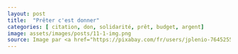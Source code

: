 ```yaml
---
layout: post
title:  "Prêter c'est donner"
categories: [ citation, don, solidarité, prêt, budget, argent]
image: assets/images/posts/11-1-img.png
source: Image par <a href="https://pixabay.com/fr/users/jplenio-7645255/?utm_source=link-attribution&amp;utm_medium=referral&amp;utm_campaign=image&amp;utm_content=3588618">jplenio</a> de <a href="https://pixabay.com/fr/?utm_source=link-attribution&amp;utm_medium=referral&amp;utm_campaign=image&amp;utm_content=3588618">Pixabay</a>
---
```

